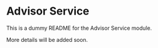 # Advisor Service

This is a dummy README for the Advisor Service module.

More details will be added soon.

